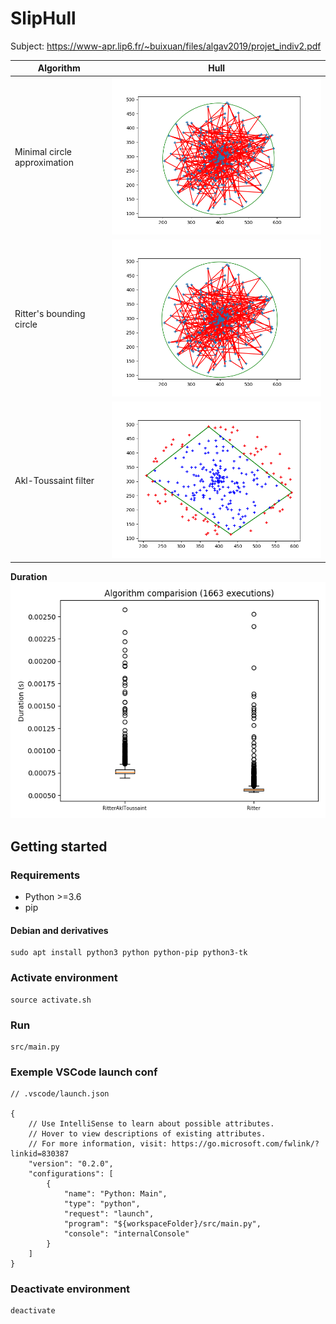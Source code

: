 # SlipHull

Subject: <https://www-apr.lip6.fr/~buixuan/files/algav2019/projet_indiv2.pdf>

| Algorithm                    | Hull                                                            |
|------------------------------|-----------------------------------------------------------------|
| Minimal circle approximation | ![minimal circle approximation](docs/minimal-circle-approx.png) |
| Ritter's bounding circle     | ![bounding circle ritter](docs/bounding-circle-ritter.png)      |
| Akl-Toussaint filter         | ![akl toussaint filter](docs/akl-toussaint-filter.png)          |

**Duration**  
![duration comparision](docs/comparision-duration.png)

## Getting started

### Requirements

- Python >=3.6
- pip

#### Debian and derivatives

    sudo apt install python3 python python-pip python3-tk

### Activate environment

    source activate.sh

### Run

    src/main.py

### Exemple VSCode launch conf

```jsonc
// .vscode/launch.json

{
	// Use IntelliSense to learn about possible attributes.
	// Hover to view descriptions of existing attributes.
	// For more information, visit: https://go.microsoft.com/fwlink/?linkid=830387
	"version": "0.2.0",
	"configurations": [
		{
			"name": "Python: Main",
			"type": "python",
			"request": "launch",
			"program": "${workspaceFolder}/src/main.py",
			"console": "internalConsole"
		}
	]
}
```

### Deactivate environment

    deactivate
